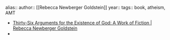 alias::
author:: [[Rebecca Newberger Goldstein]]
year::
tags:: book, atheism, AMT

- [Thirty-Six Arguments for the Existence of God: A Work of Fiction | Rebecca Newberger Goldstein](https://www.rebeccagoldstein.com/publications/thirty-six-arguments-existence-god-work-fiction)
-
